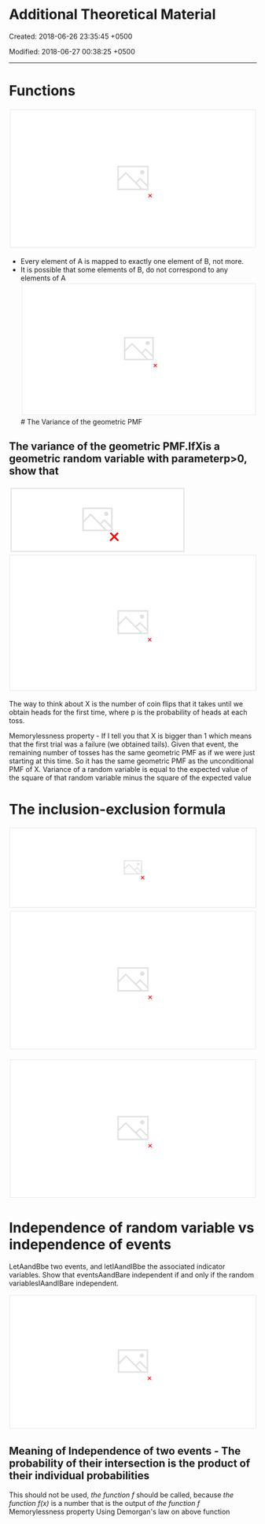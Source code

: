 # Additional Theoretical Material

Created: 2018-06-26 23:35:45 +0500

Modified: 2018-06-27 00:38:25 +0500

---

# Functions

![image](media/Intro-Syllabus_Additional-Theoretical-Material-image1.png)

- Every element of A is mapped to exactly one element of B, not more.
- It is possible that some elements of B, do not correspond to any elements of A
![image](media/Intro-Syllabus_Additional-Theoretical-Material-image2.png)# The Variance of the geometric PMF

## The variance of the geometric PMF.IfXis a geometric random variable with parameterp>0, show that

![var (X) ](media/Intro-Syllabus_Additional-Theoretical-Material-image3.png)
![image](media/Intro-Syllabus_Additional-Theoretical-Material-image4.png)

The way to think about X is the number of coin flips that it takes until we obtain heads for the first time, where p is the probability of heads at each toss.

Memorylessness property - If I tell you that X is bigger than 1 which means that the first trial was a failure (we obtained tails). Given that event, the remaining number of tosses has the same geometric PMF as if we were just starting at this time. So it has the same geometric PMF as the unconditional PMF of X.
Variance of a random variable is equal to the expected value of the square of that random variable minus the square of the expected value

# The inclusion-exclusion formula

![image](media/Intro-Syllabus_Additional-Theoretical-Material-image5.png)
![image](media/Intro-Syllabus_Additional-Theoretical-Material-image6.png)

![image](media/Intro-Syllabus_Additional-Theoretical-Material-image7.png)

# Independence of random variable vs independence of events

LetAandBbe two events, and letIAandIBbe the associated indicator variables. Show that eventsAandBare independent if and only if the random variablesIAandIBare independent.

![image](media/Intro-Syllabus_Additional-Theoretical-Material-image8.png)

## Meaning of Independence of two events - The probability of their intersection is the product of their individual probabilities

This should not be used, *the function f* should be called, because *the function f(x)* is a number that is the output of *the function f*
Memorylessness property
Using Demorgan's law on above function
